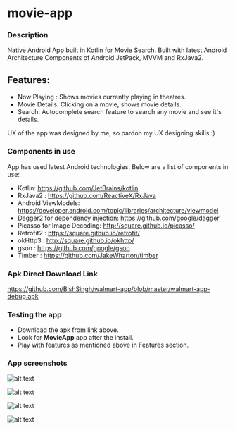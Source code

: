 # movie-app

### Description 
Native Android App built in Kotlin for Movie Search. Built with latest Android Architecture Components of Android JetPack, MVVM and RxJava2. 

## Features:
- Now Playing : Shows movies currently playing in theatres.
- Movie Details: Clicking on a movie, shows movie details.
- Search: Autocomplete search feature to search any movie and see it's details.

UX of the app was designed by me, so pardon my UX designing skills :)

### Components in use

App has used latest Android technologies. Below are a list of components in use:
- Kotlin: https://github.com/JetBrains/kotlin
- RxJava2 : https://github.com/ReactiveX/RxJava
- Android ViewModels: https://developer.android.com/topic/libraries/architecture/viewmodel
- Dagger2 for dependency injection: https://github.com/google/dagger
- Picasso for Image Decoding: http://square.github.io/picasso/
- Retrofit2 : https://square.github.io/retrofit/
- okHttp3 : http://square.github.io/okhttp/
- gson : https://github.com/google/gson
- Timber : https://github.com/JakeWharton/timber


### Apk Direct Download Link

https://github.com/BishSingh/walmart-app/blob/master/walmart-app-debug.apk

### Testing the app
- Download the apk from link above. 
- Look for **MovieApp** app after the install.
- Play with features as mentioned above in Features section.

### App screenshots

![alt text]()

![alt text]()

![alt text]()

![alt text]()

